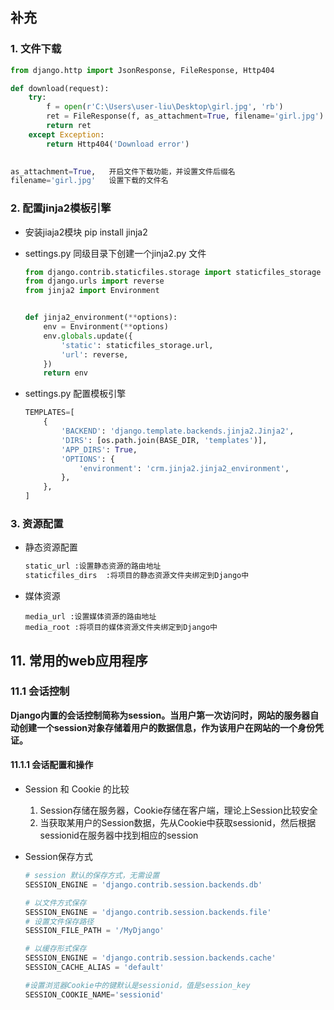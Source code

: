 ## 补充

### 1. 文件下载 

```python
from django.http import JsonResponse, FileResponse, Http404

def download(request):
    try:
        f = open(r'C:\Users\user-liu\Desktop\girl.jpg', 'rb')
        ret = FileResponse(f, as_attachment=True, filename='girl.jpg')
        return ret
    except Exception:
        return Http404('Download error')
    

as_attachment=True,   开启文件下载功能，并设置文件后缀名
filename='girl.jpg'	  设置下载的文件名
```



### 2.  配置jinja2模板引擎

- 安装jiaja2模块  pip install jinja2

- settings.py 同级目录下创建一个jinja2.py 文件
  ```python
  from django.contrib.staticfiles.storage import staticfiles_storage
  from django.urls import reverse
  from jinja2 import Environment
  
  
  def jinja2_environment(**options):
      env = Environment(**options)
      env.globals.update({
          'static': staticfiles_storage.url,
          'url': reverse,
      })
      return env
  ```

- settings.py 配置模板引擎
  ```python
  TEMPLATES=[
      {
          'BACKEND': 'django.template.backends.jinja2.Jinja2',
          'DIRS': [os.path.join(BASE_DIR, 'templates')],
          'APP_DIRS': True,
          'OPTIONS': {
              'environment': 'crm.jinja2.jinja2_environment',
          },
      },
  ]
  ```

  

### 3. 资源配置

- 静态资源配置
  ```tex
  static_url :设置静态资源的路由地址
  staticfiles_dirs  :将项目的静态资源文件夹绑定到Django中
  ```

- 媒体资源 

  ```text
  media_url :设置媒体资源的路由地址
  media_root :将项目的媒体资源文件夹绑定到Django中
  ```

  

## 11. 常用的web应用程序

### 11.1 会话控制

**Django内置的会话控制简称为session。当用户第一次访问时，网站的服务器自动创建一个session对象存储着用户的数据信息，作为该用户在网站的一个身份凭证。**

#### 11.1.1 会话配置和操作

- Session 和 Cookie 的比较

  1. Session存储在服务器，Cookie存储在客户端，理论上Session比较安全
  2. 当获取某用户的Session数据，先从Cookie中获取sessionid，然后根据sessionid在服务器中找到相应的session

- Session保存方式
  ```python
  # session 默认的保存方式，无需设置
  SESSION_ENGINE = 'django.contrib.session.backends.db'
  
  # 以文件方式保存
  SESSION_ENGINE = 'django.contrib.session.backends.file'
  # 设置文件保存路径
  SESSION_FILE_PATH = '/MyDjango'
  
  # 以缓存形式保存
  SESSION_ENGINE = 'django.contrib.session.backends.cache'
  SESSION_CACHE_ALIAS = 'default'
  
  #设置浏览器Cookie中的键默认是sessionid，值是session_key
  SESSION_COOKIE_NAME='sessionid'
  ```

  





